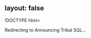 layout: false
---
!DOCTYPE html>
<html>
	<head>
		<title>Redirecting to Announcing Tribal SQL</title>
  		<link rel="canonical" href="http://improve.dk/announcing-tribalsql/"/>
		<meta http-equiv="content-type" content="text/html; charset=utf-8" />
		<meta http-equiv="refresh" content="0;url=http://improve.dk/announcing-tribalsql/" />
	</head>
	<body>
		Redirecting to Announcing Tribal SQL...
	</body>
</html>